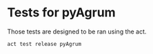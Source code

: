 Tests for pyAgrum
=================

Those tests are designed to be ran using the act.

```
act test release pyAgrum
```
